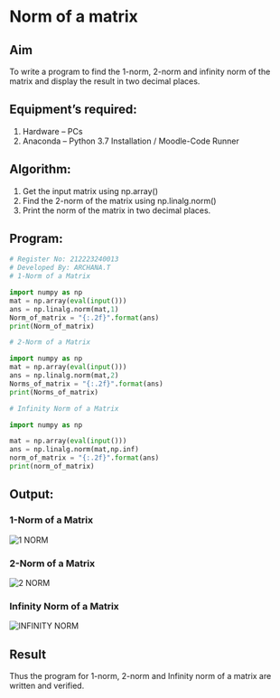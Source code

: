 # Norm of a matrix
## Aim
To write a program to find the 1-norm, 2-norm and infinity norm of the matrix and display the result in two decimal places.
## Equipment’s required:
1.	Hardware – PCs
2.	Anaconda – Python 3.7 Installation / Moodle-Code Runner
## Algorithm:
1. Get the input matrix using np.array()
2. Find the 2-norm of the matrix using np.linalg.norm()
3. Print the norm of the matrix in two decimal places.
## Program:
```Python
# Register No: 212223240013
# Developed By: ARCHANA.T
# 1-Norm of a Matrix

import numpy as np
mat = np.array(eval(input()))
ans = np.linalg.norm(mat,1)
Norm_of_matrix = "{:.2f}".format(ans)
print(Norm_of_matrix)

# 2-Norm of a Matrix

import numpy as np
mat = np.array(eval(input()))
ans = np.linalg.norm(mat,2)
Norms_of_matrix = "{:.2f}".format(ans)
print(Norms_of_matrix)

# Infinity Norm of a Matrix

import numpy as np

mat = np.array(eval(input()))
ans = np.linalg.norm(mat,np.inf)
norm_of_matrix = "{:.2f}".format(ans)
print(norm_of_matrix)

```
## Output:

### 1-Norm of a Matrix
![1 NORM](https://github.com/ARCHANAT1305/Norm-of-a-matrix/assets/145975189/507c1046-81be-4e92-8885-3950ac834725)


### 2-Norm of a Matrix
![2 NORM](https://github.com/ARCHANAT1305/Norm-of-a-matrix/assets/145975189/cf492781-5e9b-4179-b311-e488aaa97f8c)



### Infinity Norm of a Matrix
![INFINITY NORM](https://github.com/ARCHANAT1305/Norm-of-a-matrix/assets/145975189/9b72ca71-177d-49ff-b5b7-9e06eb01eba4)


## Result
Thus the program for 1-norm, 2-norm and Infinity norm of a matrix are written and verified.

